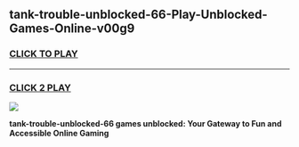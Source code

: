 
## tank-trouble-unblocked-66-Play-Unblocked-Games-Online-v00g9
<h3>
<a href="https://premium76.site?title=tank-trouble-unblocked-66&ref=25A">CLICK TO PLAY</a></h3>
<hr>

<h3>
<a href="https://premium76.site?title=tank-trouble-unblocked-66&ref=25A">CLICK 2 PLAY</a>
  
</h3>

<a href="https://premium76.site?title=tank-trouble-unblocked-66&ref=25A"><img src="https://clearcache.store/games.png"></a>


**tank-trouble-unblocked-66 games unblocked: Your Gateway to Fun and Accessible Online Gaming**
